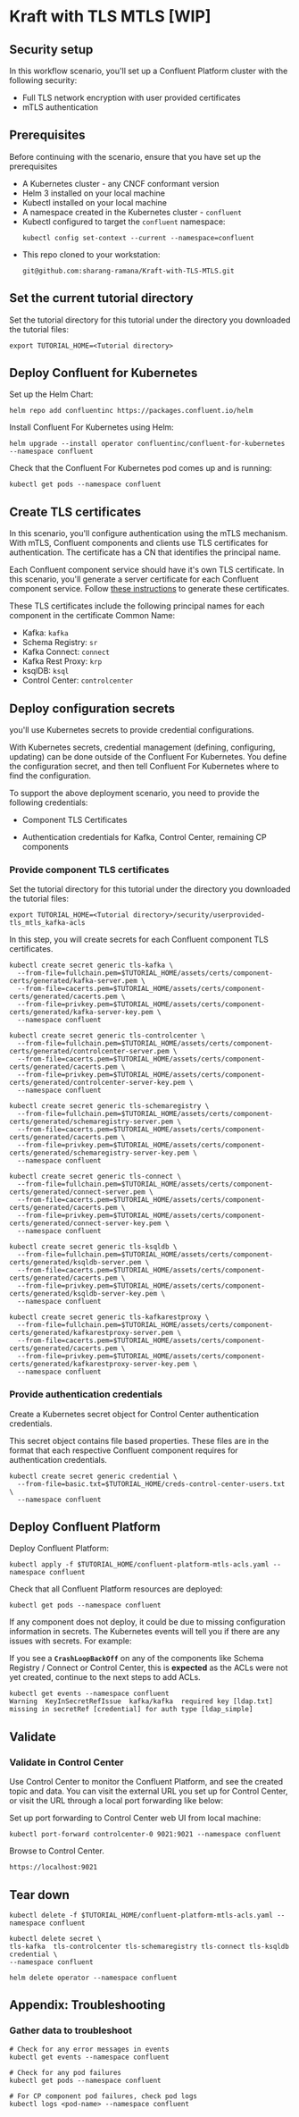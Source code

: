 # Kraft with TLS MTLS [WIP]
## Security setup

In this workflow scenario, you'll set up a Confluent Platform cluster with the following security:
- Full TLS network encryption with user provided certificates
- mTLS authentication

## Prerequisites

Before continuing with the scenario, ensure that you have set up the prerequisites

* A Kubernetes cluster - any CNCF conformant version
* Helm 3 installed on your local machine
* Kubectl installed on your local machine
* A namespace created in the Kubernetes cluster - `confluent`
* Kubectl configured to target the `confluent` namespace:
  ```
  kubectl config set-context --current --namespace=confluent
  ```
* This repo cloned to your workstation:
  ```
  git@github.com:sharang-ramana/Kraft-with-TLS-MTLS.git
  ```

## Set the current tutorial directory

Set the tutorial directory for this tutorial under the directory you downloaded the tutorial files:

```
export TUTORIAL_HOME=<Tutorial directory>
```
  
## Deploy Confluent for Kubernetes

Set up the Helm Chart:

```
helm repo add confluentinc https://packages.confluent.io/helm
```

Install Confluent For Kubernetes using Helm:

```
helm upgrade --install operator confluentinc/confluent-for-kubernetes --namespace confluent
```
  
Check that the Confluent For Kubernetes pod comes up and is running:

```
kubectl get pods --namespace confluent
```

## Create TLS certificates

In this scenario, you'll configure authentication using the mTLS mechanism. With mTLS, Confluent components and clients use TLS certificates for authentication. The certificate has a CN that identifies the principal name.

Each Confluent component service should have it's own TLS certificate. In this scenario, you'll
generate a server certificate for each Confluent component service. Follow [these instructions](./assets/certs/component-certs/README.md) to generate these certificates.

These TLS certificates include the following principal names for each component in the certificate Common Name:
- Kafka: `kafka`
- Schema Registry: `sr`
- Kafka Connect: `connect`
- Kafka Rest Proxy: `krp`
- ksqlDB: `ksql`
- Control Center: `controlcenter`
     
## Deploy configuration secrets

you'll use Kubernetes secrets to provide credential configurations.

With Kubernetes secrets, credential management (defining, configuring, updating)
can be done outside of the Confluent For Kubernetes. You define the configuration
secret, and then tell Confluent For Kubernetes where to find the configuration.

To support the above deployment scenario, you need to provide the following
credentials:

* Component TLS Certificates

* Authentication credentials for Kafka, Control Center, remaining CP components

### Provide component TLS certificates

Set the tutorial directory for this tutorial under the directory you downloaded the tutorial files:

```
export TUTORIAL_HOME=<Tutorial directory>/security/userprovided-tls_mtls_kafka-acls
```

In this step, you will create secrets for each Confluent component TLS certificates.

```
kubectl create secret generic tls-kafka \
  --from-file=fullchain.pem=$TUTORIAL_HOME/assets/certs/component-certs/generated/kafka-server.pem \
  --from-file=cacerts.pem=$TUTORIAL_HOME/assets/certs/component-certs/generated/cacerts.pem \
  --from-file=privkey.pem=$TUTORIAL_HOME/assets/certs/component-certs/generated/kafka-server-key.pem \
  --namespace confluent

kubectl create secret generic tls-controlcenter \
  --from-file=fullchain.pem=$TUTORIAL_HOME/assets/certs/component-certs/generated/controlcenter-server.pem \
  --from-file=cacerts.pem=$TUTORIAL_HOME/assets/certs/component-certs/generated/cacerts.pem \
  --from-file=privkey.pem=$TUTORIAL_HOME/assets/certs/component-certs/generated/controlcenter-server-key.pem \
  --namespace confluent

kubectl create secret generic tls-schemaregistry \
  --from-file=fullchain.pem=$TUTORIAL_HOME/assets/certs/component-certs/generated/schemaregistry-server.pem \
  --from-file=cacerts.pem=$TUTORIAL_HOME/assets/certs/component-certs/generated/cacerts.pem \
  --from-file=privkey.pem=$TUTORIAL_HOME/assets/certs/component-certs/generated/schemaregistry-server-key.pem \
  --namespace confluent

kubectl create secret generic tls-connect \
  --from-file=fullchain.pem=$TUTORIAL_HOME/assets/certs/component-certs/generated/connect-server.pem \
  --from-file=cacerts.pem=$TUTORIAL_HOME/assets/certs/component-certs/generated/cacerts.pem \
  --from-file=privkey.pem=$TUTORIAL_HOME/assets/certs/component-certs/generated/connect-server-key.pem \
  --namespace confluent

kubectl create secret generic tls-ksqldb \
  --from-file=fullchain.pem=$TUTORIAL_HOME/assets/certs/component-certs/generated/ksqldb-server.pem \
  --from-file=cacerts.pem=$TUTORIAL_HOME/assets/certs/component-certs/generated/cacerts.pem \
  --from-file=privkey.pem=$TUTORIAL_HOME/assets/certs/component-certs/generated/ksqldb-server-key.pem \
  --namespace confluent

kubectl create secret generic tls-kafkarestproxy \
  --from-file=fullchain.pem=$TUTORIAL_HOME/assets/certs/component-certs/generated/kafkarestproxy-server.pem \
  --from-file=cacerts.pem=$TUTORIAL_HOME/assets/certs/component-certs/generated/cacerts.pem \
  --from-file=privkey.pem=$TUTORIAL_HOME/assets/certs/component-certs/generated/kafkarestproxy-server-key.pem \
  --namespace confluent
```

### Provide authentication credentials

Create a Kubernetes secret object for Control Center authentication credentials.

This secret object contains file based properties. These files are in the
format that each respective Confluent component requires for authentication
credentials.

```   
kubectl create secret generic credential \
  --from-file=basic.txt=$TUTORIAL_HOME/creds-control-center-users.txt \
  --namespace confluent
```

## Deploy Confluent Platform

Deploy Confluent Platform:

```
kubectl apply -f $TUTORIAL_HOME/confluent-platform-mtls-acls.yaml --namespace confluent
```

Check that all Confluent Platform resources are deployed:

```
kubectl get pods --namespace confluent
```

If any component does not deploy, it could be due to missing configuration information in secrets.
The Kubernetes events will tell you if there are any issues with secrets. For example:  

If you see a **`CrashLoopBackOff`** on any of the components like Schema Registry / Connect or Control Center, this is **expected** as the ACLs were not yet created, continue to the next steps to add ACLs.  

```
kubectl get events --namespace confluent
Warning  KeyInSecretRefIssue  kafka/kafka  required key [ldap.txt] missing in secretRef [credential] for auth type [ldap_simple]
```
## Validate

### Validate in Control Center

Use Control Center to monitor the Confluent Platform, and see the created topic
and data. You can visit the external URL you set up for Control Center, or visit the URL
through a local port forwarding like below:

Set up port forwarding to Control Center web UI from local machine:

```
kubectl port-forward controlcenter-0 9021:9021 --namespace confluent
```

Browse to Control Center.

```
https://localhost:9021
```

## Tear down

```  
kubectl delete -f $TUTORIAL_HOME/confluent-platform-mtls-acls.yaml --namespace confluent

kubectl delete secret \
tls-kafka  tls-controlcenter tls-schemaregistry tls-connect tls-ksqldb credential \
--namespace confluent

helm delete operator --namespace confluent
```

## Appendix: Troubleshooting

### Gather data to troubleshoot

```
# Check for any error messages in events
kubectl get events --namespace confluent

# Check for any pod failures
kubectl get pods --namespace confluent

# For CP component pod failures, check pod logs
kubectl logs <pod-name> --namespace confluent
```